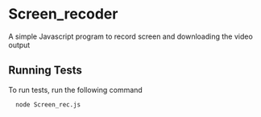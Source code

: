 # Screen_recoder
A simple Javascript program to record screen and downloading the video output 

## Running Tests

To run tests, run the following command

```bash
  node Screen_rec.js
```

